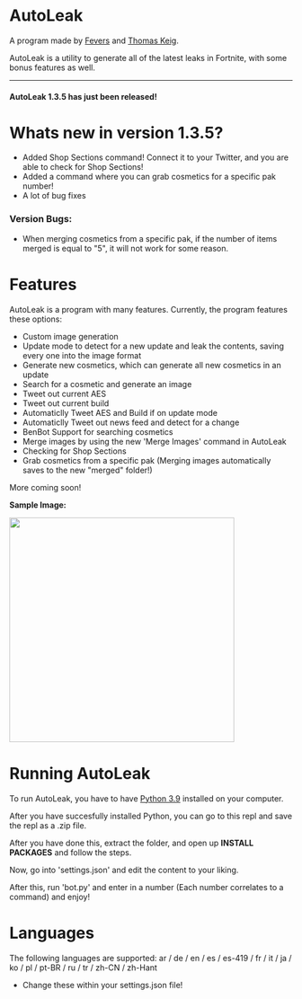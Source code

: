 # AutoLeak

A program made by [Fevers](https://twitter.com/itsfevers__) and [Thomas Keig](https://twitter.com/thomaskeig_).

AutoLeak is a utility to generate all of the latest leaks in Fortnite, with some bonus features as well.

---

#### AutoLeak 1.3.5 has just been released!
# Whats new in version 1.3.5?
- Added Shop Sections command! Connect it to your Twitter, and you are able to check for Shop Sections!
- Added a command where you can grab cosmetics for a specific pak number!
- A lot of bug fixes

### Version Bugs:
- When merging cosmetics from a specific pak, if the number of items merged is equal to "5", it will not work for some reason.


# Features
AutoLeak is a program with many features.
Currently, the program features these options:
- Custom image generation
- Update mode to detect for a new update and leak the contents, saving every one into the image format
- Generate new cosmetics, which can generate all new cosmetics in an update
- Search for a cosmetic and generate an image
- Tweet out current AES
- Tweet out current build
- Automaticlly Tweet AES and Build if on update mode
- Automaticlly Tweet out news feed and detect for a change
- BenBot Support for searching cosmetics
- Merge images by using the new 'Merge Images' command in AutoLeak
- Checking for Shop Sections
- Grab cosmetics from a specific pak
(Merging images automatically saves to the new "merged" folder!)

More coming soon!

**Sample Image:**

<p align="left">
    <img src="https://i.ibb.co/gWbYFyV/CID-731-Athena-Commando-F-Neon.png" width="400" draggable="false">
</p>

# Running AutoLeak
To run AutoLeak, you have to have [Python 3.9](https://www.microsoft.com/en-us/p/python-39/9p7qfqmjrfp7) installed on your computer.

After you have succesfully installed Python, you can go to this repl and save the repl as a .zip file.

After you have done this, extract the folder, and open up **INSTALL PACKAGES** and follow the steps.

Now, go into 'settings.json' and edit the content to your liking.

After this, run 'bot.py' and enter in a number (Each number correlates to a command) and enjoy!

# Languages
The following languages are supported: ar / de / en / es / es-419 / fr / it / ja / ko / pl / pt-BR / ru / tr / zh-CN / zh-Hant
- Change these within your settings.json file!
